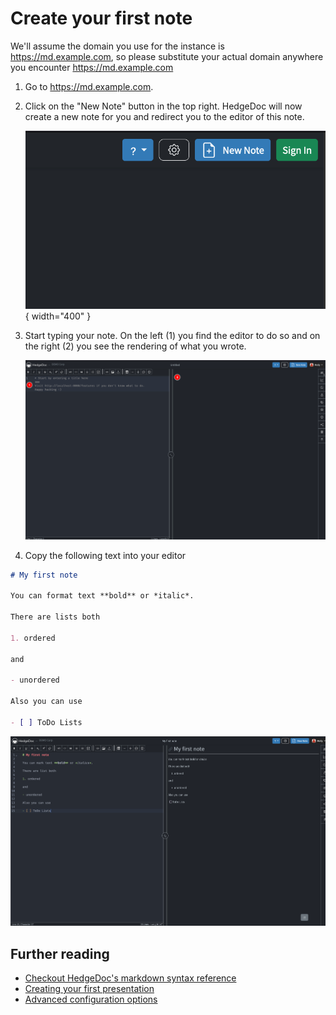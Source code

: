 # Create your first note

We'll assume the domain you use for the instance is <https://md.example.com>, so please
substitute your actual domain anywhere you encounter <https://md.example.com>

1. Go to <https://md.example.com>.

2. Click on the "New Note" button in the top right. HedgeDoc will now create a new
   note for you and redirect you to the editor of this note.

   ![New Note button on the HedgeDoc start page][new-note]{ width="400" }

3. Start typing your note. On the left (1) you find the editor to do so and
   on the right (2) you see the rendering of what you wrote. 

   ![The HedgeDoc Editor][editor]

4. Copy the following text into your editor

```markdown
# My first note

You can format text **bold** or *italic*.

There are lists both

1. ordered

and

- unordered

Also you can use

- [ ] ToDo Lists
```

![The HedgeDoc Editor with the example text][editor-filled]

## Further reading

- [Checkout HedgeDoc's markdown syntax reference][hfm]
- [Creating your first presentation][tutorials/first-presentation]
- [Advanced configuration options][config]

[new-note]: ../images/tutorial/top-right.png
[editor]: ../images/tutorial/note/editor.png
[editor-filled]: ../images/tutorial/note/editor-filled.png

[hfm]: ../references/hfm.md
[tutorials/first-presentation]: first-presentation.md
[config]: ../references/config/index.md
